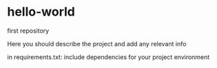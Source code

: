 # hello-world
first repository

Here you should describe the project and add any relevant info

in requirements.txt:
include dependencies for your project environment
